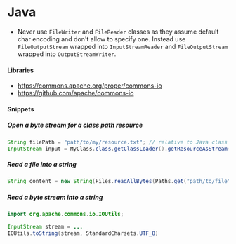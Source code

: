 # Java
- Never use `FileWriter` and `FileReader` classes as they assume default char encoding and don't allow to specify one. Instead use `FileOutputStream` wrapped into `InputStreamReader` and `FileOutputStream` wrapped into `OutputStreamWriter`.

#### Libraries
- https://commons.apache.org/proper/commons-io
- https://github.com/apache/commons-io

#### Snippets

##### Open a byte stream for a class path resource

```java
String filePath = "path/to/my/resource.txt"; // relative to Java class path
InputStream input = MyClass.class.getClassLoader().getResourceAsStream(filePath);
```

##### Read a file into a string

```java
String content = new String(Files.readAllBytes(Paths.get("path/to/file"), StandardCharsets.UTF_8));
```

##### Read a byte stream into a string
```java
import org.apache.commons.io.IOUtils;

InputStream stream = ...
IOUtils.toString(stream, StandardCharsets.UTF_8)
```


